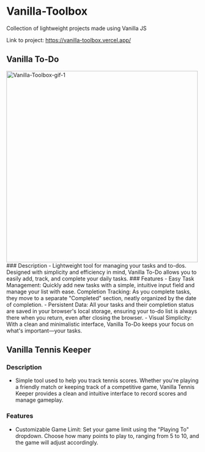 # Vanilla-Toolbox
Collection of lightweight projects made using Vanilla JS

Link to project: https://vanilla-toolbox.vercel.app/

## Vanilla To-Do
<img src="https://github.com/user-attachments/assets/874f0c90-3625-4929-9529-90346527c753" alt="Vanilla-Toolbox-gif-1" width="500"/>
### Description
- Lightweight tool for managing your tasks and to-dos. Designed with simplicity and efficiency in mind, Vanilla To-Do allows you to easily add, track, and complete your daily tasks.
### Features
- Easy Task Management: Quickly add new tasks with a simple, intuitive input field and manage your list with ease.
Completion Tracking: As you complete tasks, they move to a separate "Completed" section, neatly organized by the date of completion.
- Persistent Data: All your tasks and their completion status are saved in your browser's local storage, ensuring your to-do list is always there when you return, even after closing the browser.
- Visual Simplicity: With a clean and minimalistic interface, Vanilla To-Do keeps your focus on what's important—your tasks.

## Vanilla Tennis Keeper
### Description
- Simple tool used to help you track tennis scores. Whether you're playing a friendly match or keeping track of a competitive game, Vanilla Tennis Keeper provides a clean and intuitive interface to record scores and manage gameplay.
### Features
- Customizable Game Limit: Set your game limit using the "Playing To" dropdown. Choose how many points to play to, ranging from 5 to 10, and the game will adjust accordingly.
